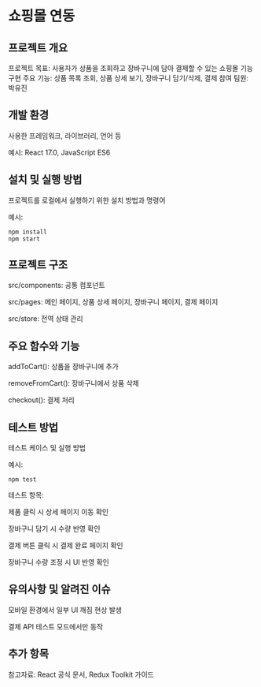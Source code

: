 # 쇼핑몰 연동

## 프로젝트 개요

프로젝트 목표: 사용자가 상품을 조회하고 장바구니에 담아 결제할 수 있는 쇼핑몰 기능 구현
주요 기능: 상품 목록 조회, 상품 상세 보기, 장바구니 담기/삭제, 결제
참여 팀원: 박유진

## 개발 환경

사용한 프레임워크, 라이브러리, 언어 등

예시: React 17.0, JavaScript ES6

## 설치 및 실행 방법

프로젝트를 로컬에서 실행하기 위한 설치 방법과 명령어

예시:
```
npm install
npm start
```

## 프로젝트 구조
src/components: 공통 컴포넌트

src/pages: 메인 페이지, 상품 상세 페이지, 장바구니 페이지, 결제 페이지

src/store: 전역 상태 관리

## 주요 함수와 기능
addToCart(): 상품을 장바구니에 추가

removeFromCart(): 장바구니에서 상품 삭제

checkout(): 결제 처리

## 테스트 방법

테스트 케이스 및 실행 방법

예시:
```
npm test
```

테스트 항목:

제품 클릭 시 상세 페이지 이동 확인

장바구니 담기 시 수량 반영 확인

결제 버튼 클릭 시 결제 완료 페이지 확인

장바구니 수량 조정 시 UI 반영 확인


## 유의사항 및 알려진 이슈

모바일 환경에서 일부 UI 깨짐 현상 발생

결제 API 테스트 모드에서만 동작


## 추가 항목

참고자료: React 공식 문서, Redux Toolkit 가이드
